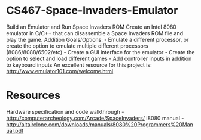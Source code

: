 # CS467-Space-Invaders-Emulator
Build an Emulator and Run Space Invaders ROM Create an Intel 8080 emulator in C/C++ that can disassemble a Space Invaders ROM file and play the game. Addition Goals/Options: - Emulate a different processor, or create the option to emulate multiple different processors (8086/8088/6502/etc) - Create a GUI interface for the emulator - Create the option to select and load different games - Add controller inputs in addition to keyboard inputs  An excellent resource for this project is: http://www.emulator101.com/welcome.html


# Resources 
Hardware specification and code walkthrough - http://computerarcheology.com/Arcade/SpaceInvaders/
i8080 manual - http://altairclone.com/downloads/manuals/8080%20Programmers%20Manual.pdf
